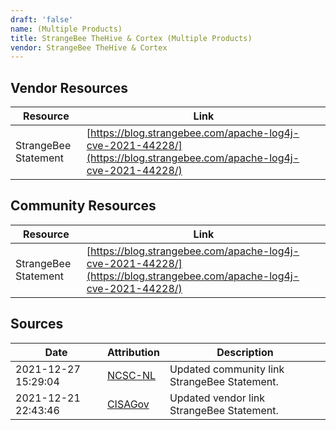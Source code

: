 ```yaml
---
draft: 'false'
name: (Multiple Products)
title: StrangeBee TheHive & Cortex (Multiple Products)
vendor: StrangeBee TheHive & Cortex
---
```


## Vendor Resources
| Resource | Link |
| --- | --- |
| StrangeBee Statement | [https://blog.strangebee.com/apache-log4j-cve-2021-44228/](https://blog.strangebee.com/apache-log4j-cve-2021-44228/) |

## Community Resources
| Resource | Link |
| --- | --- |
| StrangeBee Statement | [https://blog.strangebee.com/apache-log4j-cve-2021-44228/](https://blog.strangebee.com/apache-log4j-cve-2021-44228/) |


## Sources
| Date | Attribution | Description |
| --- | --- | --- |
| 2021-12-27 15:29:04 | [NCSC-NL](https://github.com/NCSC-NL/log4shell/blob/main/software/README.md) | Updated community link StrangeBee Statement.  |
| 2021-12-21 22:43:46 | [CISAGov](https://raw.githubusercontent.com/cisagov/log4j-affected-db/develop/README.md) | Updated vendor link StrangeBee Statement.  |
